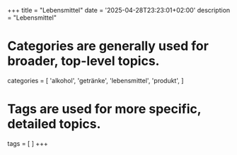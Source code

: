 +++
title = "Lebensmittel"
date = '2025-04-28T23:23:01+02:00'
description = "Lebensmittel"
# Categories are generally used for broader, top-level topics.
categories = [
 'alkohol',
 'getränke',
 'lebensmittel',
 'produkt',
]
# Tags are used for more specific, detailed topics.
tags = [
]
+++
